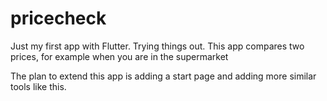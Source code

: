 # pricecheck

Just my first app with Flutter.
Trying things out.
This app compares two prices, for example when you are in the supermarket

The plan to extend this app is adding a start page and adding more similar tools like this.


